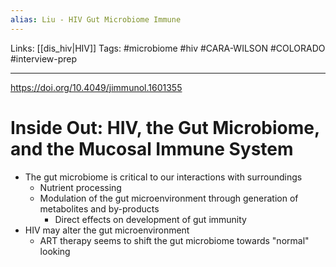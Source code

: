 ```yaml
---
alias: Liu - HIV Gut Microbiome Immune
---
```


Links: [[dis_hiv|HIV]]
Tags: #microbiome #hiv #CARA-WILSON #COLORADO #interview-prep 

---

https://doi.org/10.4049/jimmunol.1601355

# Inside Out: HIV, the Gut Microbiome, and the Mucosal Immune System

- The gut microbiome is critical to our interactions with surroundings
	- Nutrient processing
	- Modulation of the gut microenvironment through generation of metabolites and by-products
		- Direct effects on development of gut immunity
- HIV may alter the gut microenvironment
	- ART therapy seems to shift the gut microbiome towards "normal" looking